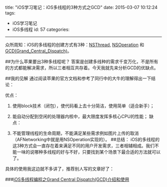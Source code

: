 title: "iOS学习笔记：iOS多线程的3种方式之GCD"
date: 2015-03-07 10:12:24
tags: 
- iOS学习笔记
- iOS多线程
id: 57
categories: 
---

众所周知：iOS的多线程的创建方式有3种：[NSThread](https://developer.apple.com/library/ios/documentation/Cocoa/Reference/Foundation/Classes/NSThread_Class/), [NSOperation](https://developer.apple.com/library/ios/documentation/Cocoa/Reference/NSOperation_class/) 和[GCD(Grand_Central_Dispatch)](https://developer.apple.com/library/ios/documentation/Performance/Reference/GCD_libdispatch_Ref/)。

##为什么苹果要出3种多线程呢？
答案是创建多线种的需求千变万化，不是所有的方式都能解决需求，所以三者相互共存着。今天我就先来分析GCD的优缺点。  
<!--more-->
##我的见解
通过阅读苹果的官方文档和参考了同行中的大牛的理解得出一下结论：

优点：

1.  使用block技术（闭包），使代码看上去十分简洁，使用简单（适合新手）；
2.  能自动分配到空闲的处理器内核中，最大限度发挥多核心CPU的性能；
缺点：

1.  不能管理线程的生命周期，不能满足某些需求例如图片上传的取消（AFNetworking中就是用NSOperation实现的）。
##总结：
iOS的多线程的这3种方式会一直存在着来满足不同的用户开发需求，三者相辅相成。我们不能一味的说哪种多线程的好与不好，只要找到某个场景下最合适的方法就可以了。

具体的使用我这边就不多讲了，推荐别人写的文章好了：

###[iOS多线程编程之Grand Central Dispatch(GCD)介绍和使用](http://blog.csdn.net/totogo2010/article/details/8016129)

